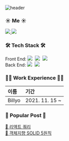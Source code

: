 ![header](https://capsule-render.vercel.app/api?type=Waving&color=gradient&height=200&section=header&text=Hi👋%20,I'm%20SeokMin&fontSize=70)

<div>
  <h3>☀️ Me ☀️</h3> 
    <p> 
    <a href="https://velog.io/@jkl1545">
      <img src="http://img.shields.io/badge/-Velog-green?style=flat&logo=velog&logoColor=white" />
    </a>
      <a href="https://instagram.com/sungstonemin">
      <img src="http://img.shields.io/badge/-Instagram-white?style=flat&logo=Instagram&link=https://instagram.com/sungstonemin" />
    </a>
    </P>
</div>

<div>
  <h3>🛠 Tech Stack 🛠</h3> 
  <div>
    <bold>Front End: </bold>
    <img src="https://img.shields.io/badge/-TypeScript-3178C6?style=flat-square&logo=TypeScript&logoColor=white" />&nbsp
    <img src="https://img.shields.io/badge/-React-3178C6?style=flat-square&logo=React&logoColor=white" />&nbsp
    <img src="https://img.shields.io/badge/Next-000000?style=flat-square&logo=nextdotjs&logoColor=white" />&nbsp
  </div>
   <div>
    <bold>Back End: </bold>
    <img src="https://img.shields.io/badge/-TypeScript-3178C6?style=flat-square&logo=TypeScript&logoColor=white" />&nbsp
    <img src="https://img.shields.io/badge/-NestJS-000000?style=flat-square&logo=NestJS&logoColor=EA2758" />&nbsp
    
    
  </div>
  </div>
</div>

<div>
  <h3>👨‍💻 Work Experience 👨‍💻</h3>

| 이름   | 기간           |
| :----- | :------------- |
| Billyo | 2021. 11. 15 ~ |

</div>

<div>
  <h3>🙌 Popular Post 🙌</h3>

  <div>
    <a href="https://velog.io/@jkl1545/React-Query">📍 리액트 쿼리</a>
  </div>

  <div>
    <a href="https://velog.io/@jkl1545/%EA%B0%9D%EC%B2%B4%EC%A7%80%ED%96%A5-SOLID-5%EC%9B%90%EC%B9%99">📍 객체지향 SOLID 5원칙</a>
  </div>
</div>

